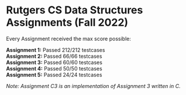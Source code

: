 # Rutgers CS Data Structures Assignments (Fall 2022)

Every Assignment received the max score possible:

**Assignment 1:** Passed 212/212 testcases <br />
**Assignment 2:** Passed 66/66 testcases <br />
**Assignment 3:** Passed 60/60 testcases <br />
**Assignment 4:** Passed 50/50 testcases <br />
**Assignment 5:** Passed 24/24 testcases <br />

_Note: Assignment C3 is an implementation of Assignment 3 written in C._
